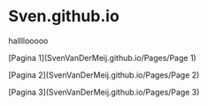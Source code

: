 # Sven.github.io



hallllooooo

[Pagina 1](SvenVanDerMeij.github.io/Pages/Page 1)

[Pagina 2](SvenVanDerMeij.github.io/Pages/Page 2)

[Pagina 3](SvenVanDerMeij.github.io/Pages/Page 3)
